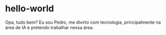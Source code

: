 # hello-world

Opa, tudo bem?
Eu sou Pedro, me divirto com tecnologia, principalmente na área de IA e pretendo trabalhar nessa área.
